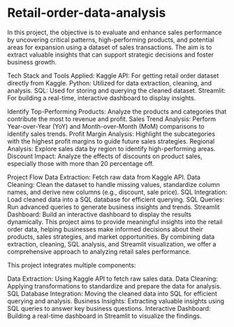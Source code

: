 # Retail-order-data-analysis
In this project, the objective is to evaluate and enhance sales performance by uncovering critical patterns, high-performing products, and potential areas for expansion using a dataset of sales transactions. The aim is to extract valuable insights that can support strategic decisions and foster business growth.

Tech Stack and Tools Applied:
Kaggle API: For getting retail order dataset directly from Kaggle.
Python: Utilized for data extraction, cleaning, and analysis.
SQL: Used for storing and querying the cleaned dataset.
Streamlit: For building a real-time, interactive dashboard to display insights.

Identify Top-Performing Products: Analyze the products and categories that contribute the most to revenue and profit.
Sales Trend Analysis: Perform Year-over-Year (YoY) and Month-over-Month (MoM) comparisons to identify sales trends.
Profit Margin Analysis: Highlight the subcategories with the highest profit margins to guide future sales strategies.
Regional Analysis: Explore sales data by region to identify high-performing areas.
Discount Impact: Analyze the effects of discounts on product sales, especially those with more than 20 percentage off.

Project Flow
Data Extraction: Fetch raw data from Kaggle API.
Data Cleaning: Clean the dataset to handle missing values, standardize column names, and derive new columns (e.g., discount, sale price).
SQL Integration: Load cleaned data into a SQL database for efficient querying.
SQL Queries: Run advanced queries to generate business insights and trends.
Streamlit Dashboard: Build an interactive dashboard to display the results dynamically.
This project aims to provide meaningful insights into the retail order data, helping businesses make informed decisions about their products, sales strategies, and market opportunities. By combining data extraction, cleaning, SQL analysis, and Streamlit visualization, we offer a comprehensive approach to analyzing retail sales performance.

This project integrates multiple components:

Data Extraction: Using Kaggle API to fetch raw sales data.
Data Cleaning: Applying transformations to standardize and prepare the data for analysis.
SQL Database Integration: Moving the cleaned data into SQL for efficient querying and analysis.
Business Insights: Extracting valuable insights using SQL queries to answer key business questions.
Interactive Dashboard: Building a real-time dashboard in Streamlit to visualize the findings.
